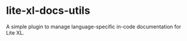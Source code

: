 # lite-xl-docs-utils
A simple plugin to manage language-specific in-code documentation for Lite XL.
